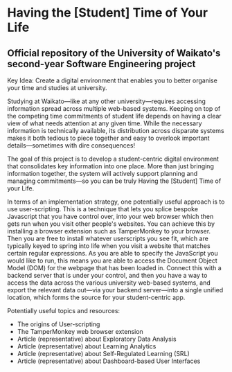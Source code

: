 # Having the [Student] Time of Your Life

## Official repository of the University of Waikato's second-year Software Engineering project

Key Idea: Create a digital environment that enables you to better organise your time and studies at university.

Studying at Waikato—like at any other university—requires accessing information spread across multiple web-based systems. Keeping on top of the competing time commitments of student life depends on having a clear view of what needs attention at any given time. While the necessary information is technically available, its distribution across disparate systems makes it both tedious to piece together and easy to overlook important details—sometimes with dire consequences!

The goal of this project is to develop a student-centric digital environment that consolidates key information into one place. More than just bringing information together, the system will actively support planning and managing commitments—so you can be truly Having the [Student] Time of your Life.

In terms of an implementation strategy, one potentially useful approach is to use user-scripting. This is a technique that lets you splice bespoke Javascript that you have control over, into your web browser which then gets run when you visit other people's websites. You can achieve this by installing a browser extension such as TamperMonkey to your browser. Then you are free to install whatever userscripts you see fit, which are typically keyed to spring into life when you visit a website that matches certain regular expressions. As you are able to specify the JavaScript you would like to run, this means you are able to access the Document Object Model (DOM) for the webpage that has been loaded in. Connect this with a backend server that is under your control, and then you have a way to access the data across the various university web-based systems, and export the relevant data out—via your backend server—into a single unified location, which forms the source for your student-centric app.

Potentially useful topics and resources:

- The origins of User-scripting
- The TamperMonkey web browser extension
- Article (representative) about Exploratory Data Analysis
- Article (representative) about Learning Analytics
- Article (representative) about Self-Regulated Learning (SRL)
- Article (representative) about Dashboard-based User Interfaces
